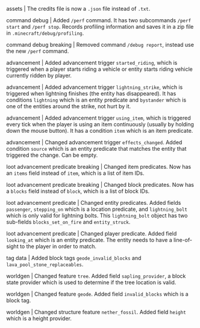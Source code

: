 assets | The credits file is now a `.json` file instead of `.txt`.

command debug | Added `/perf` command. It has two subcommands `/perf start` and `/perf stop`. Records profiling information and saves it in a zip file in `.minecraft/debug/profiling`. 

command debug breaking | Removed command `/debug report`, instead use the new `/perf` command.

advancement | Added advancement trigger `started_riding`, which is triggered when a player starts riding a vehicle or entity starts riding vehicle currently ridden by player.

advancement | Added advancement trigger `lightning_strike`, which is triggered when lightning finishes (the entity has disappeared). It has conditions `lightning` which is an entity predicate and `bystander` which is one of the entities around the strike, not hurt by it.

advancement | Added advancement trigger `using_item`, which is triggered every tick when the player is using an item continuously (usually by holding down the mouse button). It has a condition `item` which is an item predicate.

advancement | Changed advancement trigger `effects_changed`. Added condition `source` which is an entity predicate that matches the entity that triggered the change. Can be empty.

loot advancement predicate breaking | Changed item predicates. Now has an `items` field instead of `item`, which is a list of item IDs.

loot advancement predicate breaking | Changed block predicates. Now has a `blocks` field instead of `block`, which is a list of block IDs.

loot advancement predicate | Changed entity predicates. Added fields `passenger`, `stepping_on` which is a location predicate, and `lightning_bolt` which is only valid for lightning bolts. This `lightning_bolt` object has two sub-fields `blocks_set_on_fire` and `entity_struck`.

loot advancement predicate | Changed player predicate. Added field `looking_at` which is an entity predicate. The entity needs to have a line-of-sight to the player in order to match.

tag data | Added block tags `geode_invalid_blocks` and `lava_pool_stone_replaceables`.

worldgen | Changed feature `tree`. Added field `sapling_provider`, a block state provider which is used to determine if the tree location is valid.

worldgen | Changed feature `geode`. Added field `invalid_blocks` which is a block tag.

worldgen | Changed structure feature `nether_fossil`. Added field `height` which is a height provider.
